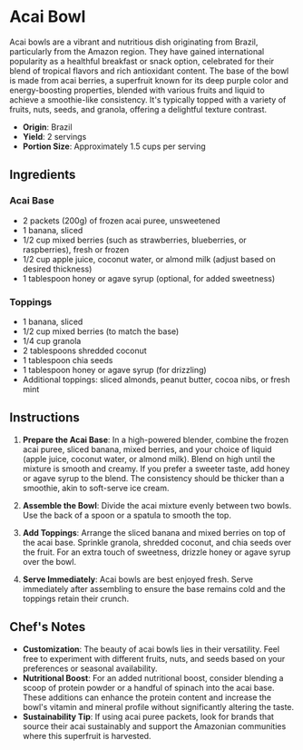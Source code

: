 # Acai Bowl

Acai bowls are a vibrant and nutritious dish originating from Brazil, particularly from the Amazon region. They have gained international popularity as a healthful breakfast or snack option, celebrated for their blend of tropical flavors and rich antioxidant content. The base of the bowl is made from acai berries, a superfruit known for its deep purple color and energy-boosting properties, blended with various fruits and liquid to achieve a smoothie-like consistency. It's typically topped with a variety of fruits, nuts, seeds, and granola, offering a delightful texture contrast.

- **Origin**: Brazil
- **Yield**: 2 servings
- **Portion Size**: Approximately 1.5 cups per serving

## Ingredients

### Acai Base
- 2 packets (200g) of frozen acai puree, unsweetened
- 1 banana, sliced
- 1/2 cup mixed berries (such as strawberries, blueberries, or raspberries), fresh or frozen
- 1/2 cup apple juice, coconut water, or almond milk (adjust based on desired thickness)
- 1 tablespoon honey or agave syrup (optional, for added sweetness)

### Toppings
- 1 banana, sliced
- 1/2 cup mixed berries (to match the base)
- 1/4 cup granola
- 2 tablespoons shredded coconut
- 1 tablespoon chia seeds
- 1 tablespoon honey or agave syrup (for drizzling)
- Additional toppings: sliced almonds, peanut butter, cocoa nibs, or fresh mint

## Instructions

1. **Prepare the Acai Base**: In a high-powered blender, combine the frozen acai puree, sliced banana, mixed berries, and your choice of liquid (apple juice, coconut water, or almond milk). Blend on high until the mixture is smooth and creamy. If you prefer a sweeter taste, add honey or agave syrup to the blend. The consistency should be thicker than a smoothie, akin to soft-serve ice cream.

2. **Assemble the Bowl**: Divide the acai mixture evenly between two bowls. Use the back of a spoon or a spatula to smooth the top.

3. **Add Toppings**: Arrange the sliced banana and mixed berries on top of the acai base. Sprinkle granola, shredded coconut, and chia seeds over the fruit. For an extra touch of sweetness, drizzle honey or agave syrup over the bowl.

4. **Serve Immediately**: Acai bowls are best enjoyed fresh. Serve immediately after assembling to ensure the base remains cold and the toppings retain their crunch.

## Chef's Notes

- **Customization**: The beauty of acai bowls lies in their versatility. Feel free to experiment with different fruits, nuts, and seeds based on your preferences or seasonal availability.
- **Nutritional Boost**: For an added nutritional boost, consider blending a scoop of protein powder or a handful of spinach into the acai base. These additions can enhance the protein content and increase the bowl's vitamin and mineral profile without significantly altering the taste.
- **Sustainability Tip**: If using acai puree packets, look for brands that source their acai sustainably and support the Amazonian communities where this superfruit is harvested.